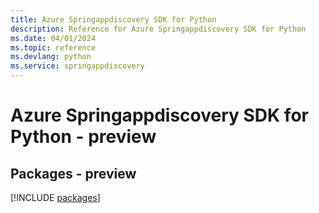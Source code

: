 ```yaml
---
title: Azure Springappdiscovery SDK for Python
description: Reference for Azure Springappdiscovery SDK for Python
ms.date: 04/01/2024
ms.topic: reference
ms.devlang: python
ms.service: springappdiscovery
---
```

# Azure Springappdiscovery SDK for Python - preview
## Packages - preview
[!INCLUDE [packages](springappdiscovery-index.md)]